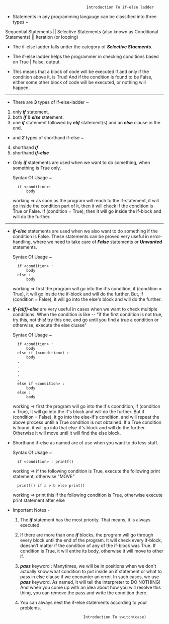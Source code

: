                                         Introduction To if-else ladder
* Statements in any programming langauge can be classified into three types ~ 

Sequential Statements || Selective Statements (also known as Conditional Statements) || Iteration (or looping)

* The if-else ladder falls under the category of **_Selective Staements_**.

* The if-else ladder helps the programmer in checking conditions based on True | False, output.

* This means that a block of code will be executed if and only if the condition above it, is True! And if the condition is found to be False, either some other block of code will be executed, or nothing will happen.
------------------------------------------

* There are **__3__** types of if-else-ladder ~

01. only **_if_** statement.
02. both **_if_** & **_else_** statement.
03. one **_if_** statement followed by **_elif_** statement(s) and an **_else_** clause in the end.

* and **_2_** types of shorthand if-else ~

04. shorthand **_if_**
05. shorthand **_if-else_**

* Only **_if_** statements are used when we want to do something, when something is True only.

    Syntax Of Usage ~
    
        if <condition>:
            body

    working => as soon as the program will reach to the if-statement, it will go inside the condition part of it, then it will check if the condition is True or False. If (condition = True), then it will go inside the if-block and will do the further.
------------------------------------------
* **_if-else_** statements are used when we also want to do something if the condition is False.
    These statements can be proved very useful in error-handling, where we need to take care of **_False_** statements or **_Unwanted_** statements.

    Syntax Of Usage ~

        if <condition> :
            body
        else :
            body

    working => first the program will go into the if's condition, if (condition = True), it will go inside the if-block and will do the further. But, if (condition = False), it will go into the else's block and will do the further.

* **_if-(elif)-else_** are very useful in cases when we want to check multiple conditions. When the condition is like -- "if the first condition is not true, try this, not this! try this one, and go until you find a true a condition or otherwise, execute the else cluase"

    Syntax Of Usage ~

        if <condition> :
            body
        else if (<condition>) :
            body
        .
        .
        .
        .
        .
        else if <condition> :
            body
        else :
            body

    working => first the program will go into the if's coondition, if (condition = True), it will go into the if's block and will do the further. But if (condition = False), it go into the else-if's condition, and will repeat the above process untill a True condition is not obtained. If a True condition is found, it will go into that else-if's block and will do the further. Otherwise it will move until it will find the else block.

* Shorthand if-else as named are of use when you want to do less stuff.

    Syntax Of Usage ~

        if <condition> : printf()

    working => if the following condition is True, execute the following print statement, otherwise "MOVE"

        printf() if a > b else print()

    working => print this if the following condition is True, otherwise execute print statement after else

* Important Notes - 
    
    01. The **_if_** statement has the most priority. That means, it is always executed.

    02. If there are more than one **_if_** blocks, the program will go through every block until the end of the program. It will check every if-block, doesnn't matter if the condition of any of the if-block was True. If condition is True, it will entire its body, otherwise it will move to other if.

    03. **_pass_** keyword :
        Manytimes, we will be in positions when we don't actually know what condition to put inside an if statement or what to pass in else clause if we encounter an error. In such cases, we use **_pass_** keyword. As named, it will tell the interpreter to DO NOTHING! And when you come up with an idea about how you will resolve this thing, you can remove the pass and write the condition there.

    04. You can always nest the if-else statements according to your problems.



                                        Introduction To switch(case)
